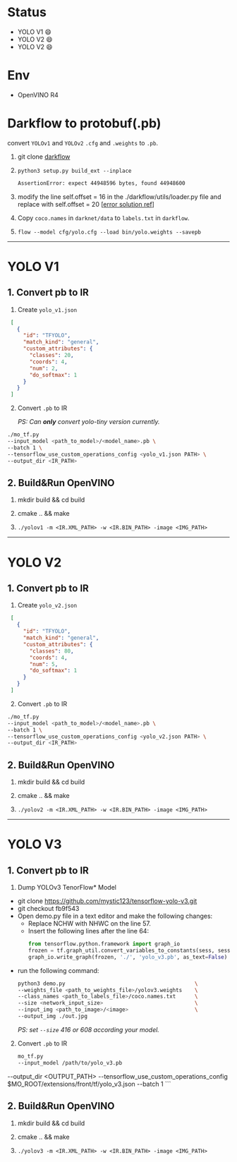 # Status

- YOLO V1 :smile:
- YOLO V2 :smile:
- YOLO V2 :smile:

# Env

- OpenVINO R4

# Darkflow to protobuf(.pb)

convert `YOLOv1` and `YOLOv2` `.cfg` and `.weights` to `.pb`.

1. git clone [darkflow](https://github.com/thtrieu/darkflow)

2. `python3 setup.py build_ext --inplace`

	```bash
	AssertionError: expect 44948596 bytes, found 44948600
	```

3. modify the line self.offset = 16 in the ./darkflow/utils/loader.py file and replace with self.offset = 20
	[[error solution ref](https://sites.google.com/view/tensorflow-example-java-api/complete-guide-to-train-yolo/convert-darknet-weights-to-pb-file)]


4. Copy `coco.names` in `darknet/data` to `labels.txt` in `darkflow`.

5. `flow --model cfg/yolo.cfg --load bin/yolo.weights --savepb`

---

# YOLO V1

## 1. Convert pb to IR

1. Create `yolo_v1.json`

```json
 [
   {
     "id": "TFYOLO",
     "match_kind": "general",
     "custom_attributes": {
       "classes": 20,
       "coords": 4,
       "num": 2,
       "do_softmax": 1
     }
   }
 ]
```

2. Convert `.pb` to IR

    *PS: Can **only** convert yolo-tiny version currently.*

```bash
./mo_tf.py
--input_model <path_to_model>/<model_name>.pb \
--batch 1 \
--tensorflow_use_custom_operations_config <yolo_v1.json PATH> \
--output_dir <IR_PATH>
```

## 2. Build&Run OpenVINO

1. mkdir build && cd build

2. cmake .. && make

3. `./yolov1 -m <IR.XML_PATH> -w <IR.BIN_PATH> -image <IMG_PATH>`

---

# YOLO V2


## 1. Convert pb to IR

1. Create `yolo_v2.json`

```json
 [
   {
     "id": "TFYOLO",
     "match_kind": "general",
     "custom_attributes": {
       "classes": 80,
       "coords": 4,
       "num": 5,
       "do_softmax": 1
     }
   }
 ]
```

2. Convert `.pb` to IR

```bash
./mo_tf.py
--input_model <path_to_model>/<model_name>.pb \
--batch 1 \
--tensorflow_use_custom_operations_config <yolo_v2.json PATH> \
--output_dir <IR_PATH>
```

## 2. Build&Run OpenVINO

1. mkdir build && cd build

2. cmake .. && make

3. `./yolov2 -m <IR.XML_PATH> -w <IR.BIN_PATH> -image <IMG_PATH>`

---

# YOLO V3

## 1. Convert pb to IR

1. Dump YOLOv3 TenorFlow* Model

  - git clone https://github.com/mystic123/tensorflow-yolo-v3.git
  - git checkout fb9f543
  - Open demo.py file in a text editor and make the following changes:
    - Replace NCHW with NHWC on the line 57.
    - Insert the following lines after the line 64:
      ```python
      from tensorflow.python.framework import graph_io
      frozen = tf.graph_util.convert_variables_to_constants(sess, sess.graph_def, ['concat_1'])
      graph_io.write_graph(frozen, './', 'yolo_v3.pb', as_text=False)
      ```
  - run the following command:
    ```bash
    python3 demo.py                                         \
    --weights_file <path_to_weights_file>/yolov3.weights    \
    --class_names <path_to_labels_file>/coco.names.txt      \
    --size <network_input_size>                             \
    --input_img <path_to_image>/<image>                     \
    --output_img ./out.jpg
    ```
    *PS: set `--size` 416 or 608 according your model.*

2. Convert `.pb` to IR

	```bash
	mo_tf.py
	--input_model /path/to/yolo_v3.pb
  --output_dir <OUTPUT_PATH>
	--tensorflow_use_custom_operations_config $MO_ROOT/extensions/front/tf/yolo_v3.json
	--batch 1
	```

## 2. Build&Run OpenVINO

1. mkdir build && cd build

2. cmake .. && make

3. `./yolov3 -m <IR.XML_PATH> -w <IR.BIN_PATH> -image <IMG_PATH>`